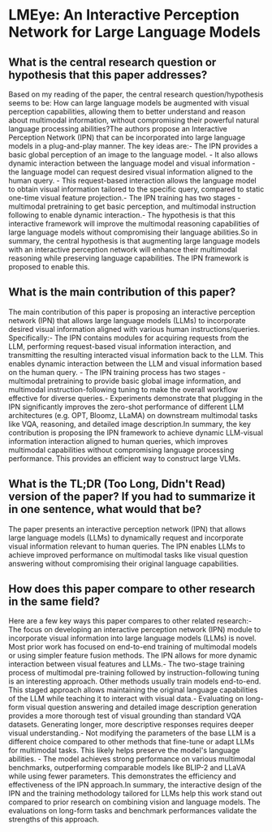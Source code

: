 # LMEye: An Interactive Perception Network for Large Language Models

## What is the central research question or hypothesis that this paper addresses?

Based on my reading of the paper, the central research question/hypothesis seems to be: How can large language models be augmented with visual perception capabilities, allowing them to better understand and reason about multimodal information, without compromising their powerful natural language processing abilities?The authors propose an Interactive Perception Network (IPN) that can be incorporated into large language models in a plug-and-play manner. The key ideas are:- The IPN provides a basic global perception of an image to the language model. - It also allows dynamic interaction between the language model and visual information - the language model can request desired visual information aligned to the human query. - This request-based interaction allows the language model to obtain visual information tailored to the specific query, compared to static one-time visual feature projection.- The IPN training has two stages - multimodal pretraining to get basic perception, and multimodal instruction following to enable dynamic interaction.- The hypothesis is that this interactive framework will improve the multimodal reasoning capabilities of large language models without compromising their language abilities.So in summary, the central hypothesis is that augmenting large language models with an interactive perception network will enhance their multimodal reasoning while preserving language capabilities. The IPN framework is proposed to enable this.


## What is the main contribution of this paper?

The main contribution of this paper is proposing an interactive perception network (IPN) that allows large language models (LLMs) to incorporate desired visual information aligned with various human instructions/queries. Specifically:- The IPN contains modules for acquiring requests from the LLM, performing request-based visual information interaction, and transmitting the resulting interacted visual information back to the LLM. This enables dynamic interaction between the LLM and visual information based on the human query. - The IPN training process has two stages - multimodal pretraining to provide basic global image information, and multimodal instruction-following tuning to make the overall workflow effective for diverse queries.- Experiments demonstrate that plugging in the IPN significantly improves the zero-shot performance of different LLM architectures (e.g. OPT, Bloomz, LLaMA) on downstream multimodal tasks like VQA, reasoning, and detailed image description.In summary, the key contribution is proposing the IPN framework to achieve dynamic LLM-visual information interaction aligned to human queries, which improves multimodal capabilities without compromising language processing performance. This provides an efficient way to construct large VLMs.


## What is the TL;DR (Too Long, Didn't Read) version of the paper? If you had to summarize it in one sentence, what would that be?

The paper presents an interactive perception network (IPN) that allows large language models (LLMs) to dynamically request and incorporate visual information relevant to human queries. The IPN enables LLMs to achieve improved performance on multimodal tasks like visual question answering without compromising their original language capabilities.


## How does this paper compare to other research in the same field?

Here are a few key ways this paper compares to other related research:- The focus on developing an interactive perception network (IPN) module to incorporate visual information into large language models (LLMs) is novel. Most prior work has focused on end-to-end training of multimodal models or using simpler feature fusion methods. The IPN allows for more dynamic interaction between visual features and LLMs.- The two-stage training process of multimodal pre-training followed by instruction-following tuning is an interesting approach. Other methods usually train models end-to-end. This staged approach allows maintaining the original language capabilities of the LLM while teaching it to interact with visual data.- Evaluating on long-form visual question answering and detailed image description generation provides a more thorough test of visual grounding than standard VQA datasets. Generating longer, more descriptive responses requires deeper visual understanding.- Not modifying the parameters of the base LLM is a different choice compared to other methods that fine-tune or adapt LLMs for multimodal tasks. This likely helps preserve the model's language abilities. - The model achieves strong performance on various multimodal benchmarks, outperforming comparable models like BLIP-2 and LLaVA while using fewer parameters. This demonstrates the efficiency and effectiveness of the IPN approach.In summary, the interactive design of the IPN and the training methodology tailored for LLMs help this work stand out compared to prior research on combining vision and language models. The evaluations on long-form tasks and benchmark performances validate the strengths of this approach.

